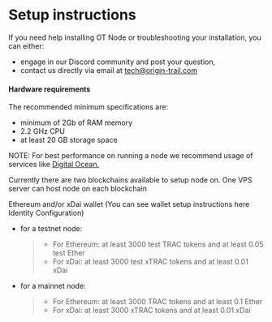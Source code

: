 # Setup instructions

If you need help installing OT Node or troubleshooting your installation, you can either:

* engage in our Discord community and post your question,
* contact us directly via email at [tech@origin-trail.com](mailto:tech%40origin-trail.com)

#### Hardware requirements

The recommended minimum specifications are:

* minimum of 2Gb of RAM memory
* 2.2 GHz CPU
* at least 20 GB storage space

NOTE: For best performance on running a node we recommend usage of services like [Digital Ocean.](https://www.digitalocean.com/)

Currently there are two blockchains available to setup node on. One VPS server can host node on each blockchain

Ethereum and/or xDai wallet \(You can see wallet setup instructions here Identity Configuration\)

* for a testnet node:

  > * For Ethereum: at least 3000 test TRAC tokens and at least 0.05 test Ether
  > * For xDai: at least 3000 test xTRAC tokens and at least 0.01 xDai

* for a mainnet node:

  > * For Ethereum: at least 3000 TRAC tokens and at least 0.1 Ether
  > * For xDai: at least 3000 xTRAC tokens and at least 0.01 xDai

